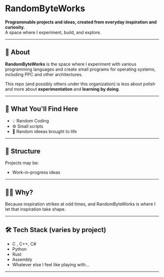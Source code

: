 # RandomByteWorks

**Programmable projects and ideas, created from everyday inspiration and curiosity.**  
A space where I experiment, build, and explore.

---

## 🌟 About

**RandomByteWorks** is the space where I experiment with various programming languages and create small programs for operating systems, including PPC and other architectures.

This repo (and possibly others under this organization) is less about polish and more about **experimentation** and **learning by doing**.

---

## 🧪 What You'll Find Here

- 💡 Random Coding
- ⚙️ Small scripts
- 🧠 Random ideeas brought to life

---

## 📂 Structure

Projects may be:
- Work-in-progress ideas

---

## 🙋‍♂️ Why?

Because inspiration strikes at odd times, and RandomByteWorks is where I let that inspiration take shape.


---

## 🛠️ Tech Stack (varies by project)

- C , C++, C#  
- Python
- Rust  
- Assembly
- Whatever else I feel like playing with...

---
